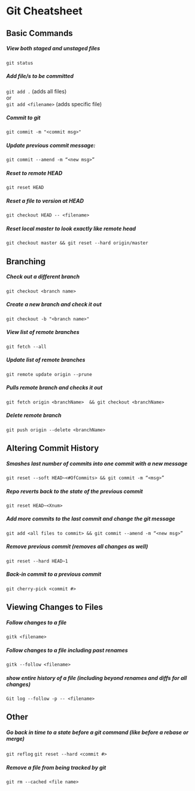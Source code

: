 # Git Cheatsheet



## Basic Commands

##### View both staged and unstaged files
`git status`

##### Add file/s to be committed
`git add .` (adds all files) <br>
or  <br>
`git add <filename>` (adds specific file) <br>

##### Commit to git
`git commit -m "<commit msg>"`

##### Update previous commit message: 
`git commit --amend -m “<new msg>”`

##### Reset to remote HEAD
`git reset HEAD`

##### Reset a file to version at HEAD
`git checkout HEAD -- <filename>`

##### Reset local master to look exactly like remote head
`git checkout master && git reset --hard origin/master`



## Branching

##### Check out a different branch
`git checkout <branch name>`

##### Create a new branch and check it out
`git checkout -b "<branch name>"`

##### View list of remote branches
`git fetch --all`

##### Update list of remote branches
`git remote update origin --prune`

##### Pulls remote branch and checks it out
`git fetch origin <branchName>	&& git checkout <branchName>`

##### Delete remote branch
`git push origin --delete <branchName>`



## Altering Commit History

##### Smashes last number of commits into one commit with a new message
`git reset --soft HEAD~<#OfCommits> && git commit -m “<msg>”`

##### Repo reverts back to the state of the previous commit
`git reset HEAD~<Xnum>`                  

##### Add more commits to the last commit and change the git message
`git add <all files to commit> && git commit --amend -m “<new msg>”`

##### Remove previous commit (removes all changes as well)
`git reset --hard HEAD~1`

##### Back-in commit to a previous commit
`git cherry-pick <commit #>`



## Viewing Changes to Files
##### Follow changes to a file
`gitk <filename>`

##### Follow changes to a file including past renames
`gitk --follow <filename>`
##### show entire history of a file (including beyond renames and diffs for all changes)
`Git log --follow -p -- <filename>`



## Other
##### Go back in time to a state before a git command (like before a rebase or merge)
`git reflog`
`git reset --hard <commit #>`

##### Remove a file from being tracked by git
`git rm --cached <file name>`

